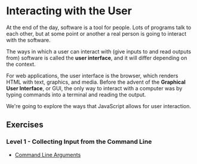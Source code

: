 # Interacting with the User

At the end of the day, software is a tool for people. Lots of programs talk to
each other, but at some point or another a real person is going to interact with
the software.

The ways in which a user can interact with (give inputs to and read outputs
from) software is called the **user interface**, and it will differ depending on
the context.

For web applications, the user interface is the browser, which renders HTML with
text, graphics, and media. Before the advent of the **Graphical User
Interface**, or GUI, the only way to interact with a computer was by typing
commands into a terminal and reading the output.

We're going to explore the ways that JavaScript allows for user interaction.

## Exercises

### Level 1 - Collecting Input from the Command Line

* [Command Line Arguments](command_line_arguments)

